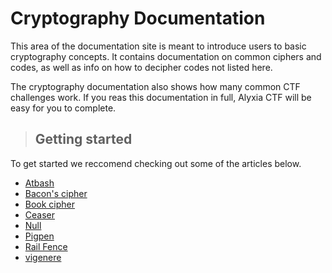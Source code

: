 # Cryptography Documentation

This area of the documentation site is meant to introduce users to basic cryptography concepts. It contains documentation on common ciphers and codes, as well as info on how to decipher codes not listed here. 

The cryptography documentation also shows how many common CTF challenges work. If you reas this documentation in full, Alyxia CTF will be easy for you to complete.

> ## Getting started

To get started we reccomend checking out some of the articles below.

* [Atbash](/cryptography/atbash.md)
* [Bacon's cipher](/cryptography/baconian.md)
* [Book cipher](/cryptography/book.md)
* [Ceaser](/cryptography/ceaser.md)
* [Null](/cryptography/null.md)
* [Pigpen](/cryptography/pigpen.md)
* [Rail Fence](/cryptography/rail-fence.md)
* [vigenere](/cryptography/vigenere.md)
